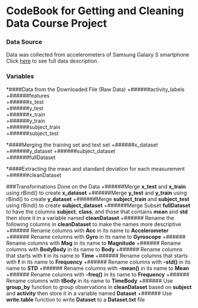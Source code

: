 # CodeBook for Getting and Cleaning Data Course Project
### Data Source
Data was collected from accelerometers of Samsung Galaxy S smartphone  
Click [here](http://archive.ics.uci.edu/ml/datasets/Human+Activity+Recognition+Using+Smartphones) to see full data description.  

### Variables
*####Data from the Downloaded File (Raw Data)
      +######activity_labels  
      +######features  
      +######x_test  
      +######y_test  
      +######x_train  
      +######y_train  
      +######subject_train  
      +######subject_test

*####Merging the training set and test set
      +######x_dataset 
      +######y_dataset 
      +######subject_dataset  
      +######fullDataset
      
*####Extracting the mean and standard deviation for each measurement
      +######cleanDataset
      
###Transformations Done on the Data
  +######Merge **x_test** and **x_train** using rBind() to create **x_dataset**
  +######Merge **y_test** and **y_train** using rBind() to create **y_dataset**
  +######Merge **subject_train** and **subject_test** using rBind() to create **subject_dataset**
  +######Merge Subset **fullDataset** to have the columns **subject**, **class**, and those that contains **mean** and **std** then store it in a variable named **cleanDataset**
  +###### Rename the following columns in **cleanDataset** to make the names more descriptive
    +###### Rename columns with **Acc** in its name to **Accelerometer**
    +###### Rename columns with **Gyro** in its name to **Gyroscope**
    +###### Rename columns with **Mag** in its name to **Magnitude**
    +###### Rename columns with **BodyBody** in its name to **Body**
    +###### Rename columns that starts with **t** in its name to **Time**
    +###### Rename columns that starts with **f** in its name to **Frequency**
    +###### Rename columns with **-std()** in its name to **STD**
    +###### Rename columns with **-mean()** in its name to **Mean**
    +###### Rename columns with **-freq()** in its name to **Frequency**
    +###### Rename columns with **tBody** in its name to **TimeBody**
  +###### Use **group_by** function to group observations in **cleanDataset** based on **subject** and **activity** then store it in a variable named **Dataset**
  +###### Use **write.table** function to write **Dataset** to a **Dataset.txt** file
      